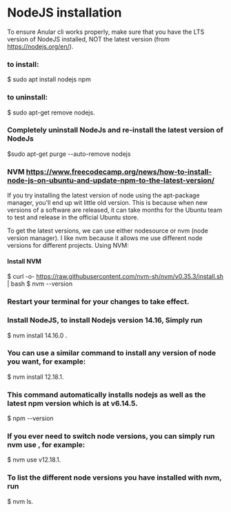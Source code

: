 
# NodeJS installation

To ensure Anular cli works properly, make sure that you have the LTS version of NodeJS installed, NOT the latest version (from https://nodejs.org/en/). 
### to install:
$ sudo apt install nodejs npm

### to uninstall:
$ sudo apt-get remove nodejs.

### Completely uninstall NodeJs and re-install the latest version of NodeJs
$sudo apt-get purge --auto-remove nodejs 


### NVM		https://www.freecodecamp.org/news/how-to-install-node-js-on-ubuntu-and-update-npm-to-the-latest-version/
If you try installing the latest version of node using the apt-package manager, you'll end up wit little old version. This is because when new versions of a software are released, it can take months for the Ubuntu team to test and release in the official Ubuntu store. 

To get the latest versions, we can use either nodesource or nvm (node version manager). I like nvm because it allows me use different node versions for different projects. Using NVM:

#### Install NVM
$ curl -o- https://raw.githubusercontent.com/nvm-sh/nvm/v0.35.3/install.sh | bash
$ nvm --version

### Restart your terminal for your changes to take effect.

### Install NodeJS, to install Nodejs version 14.16, Simply run 
$ nvm install 14.16.0 .

### You can use a similar command to install any version of node you want, for example:
$ nvm install 12.18.1.

### This command automatically installs nodejs as well as the latest npm version which is at  v6.14.5.
$ npm --version

### If you ever need to switch node versions, you can simply run nvm use <version-number> , for example: 
$ nvm use v12.18.1.

### To list the different node versions you have installed with nvm, run 
$ nvm ls.

 
 
